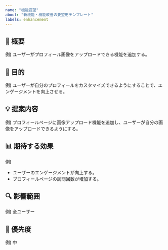 ```yaml
---
name: "機能要望"
about: "新機能・機能改善の要望用テンプレート"
labels: enhancement
---
```


## 📝 概要

<!-- 追加・変更したい機能の概要を記載してください -->

例) ユーザーがプロフィール画像をアップロードできる機能を追加する。

## 🤔 目的

<!-- なぜその機能が必要か、どのような問題を解決するのか記載してください -->

例) ユーザーが自分のプロフィールをカスタマイズできるようにすることで、エンゲージメントを向上させる。

## 💡 提案内容

<!-- 具体的にどのような機能を考えているか記載してください -->

例) プロフィールページに画像アップロード機能を追加し、ユーザーが自分の画像をアップロードできるようにする。

## 📊 期待する効果

<!-- この機能により得られる効果を記載してください -->

例)

- ユーザーのエンゲージメントが向上する。
- プロフィールページの訪問回数が増加する。

## 🔍 影響範囲

<!-- この機能がどの範囲に影響を与えるか記載してください（例：全ユーザー、特定の機能のみ） -->

例) 全ユーザー

## 🚨 優先度

<!-- この機能の実装の優先度を記載してください（例：高、中、低） -->

例) 中
